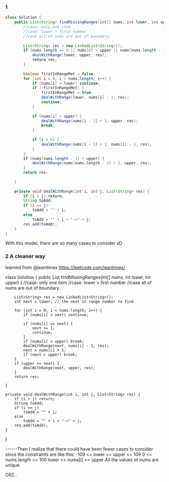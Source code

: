 ### 1 
```java
class Solution {
    public List<String> findMissingRanges(int[] nums, int lower, int upper) {
        //case: only one item
        //case: lower > first number
        //case all of nums are out of boundary.
        
        List<String> res = new LinkedList<String>();
        if (nums.length == 0 || nums[0] > upper || nums[nums.length - 1] < lower) {
            dealWithRange(lower, upper, res);
            return res;
        }
        
        boolean firstInRangeMet = false;
        for (int i = 0; i < nums.length; i++) {
            if (nums[i] < lower) continue;
            if (!firstInRangeMet) {
                firstInRangeMet = true;
                dealWithRange(lower, nums[i] - 1, res);
                continue;
            }
            
            if (nums[i] > upper) {
                dealWithRange(nums[i - 1] + 1, upper, res);
                break;
            }
            
            if (i > 0) {
                dealWithRange(nums[i - 1] + 1, nums[i] - 1, res);
            }
        }
        if (nums[nums.length - 1] < upper) {
            dealWithRange(nums[nums.length - 1] + 1, upper, res);
        }
        return res;
        
    }
    
    private void dealWithRange(int i, int j, List<String> res) {
        if (i > j) return;
        String toAdd;
        if (i == j)  
            toAdd = "" + i;
        else  
            toAdd = "" + i + "->" + j;
        res.add(toAdd);
    }
}
```
With this model, there are so many cases to consider xD

### 2 A cleaner way
learned from @jeantimex https://leetcode.com/jeantimex/

class Solution {
    public List<String> findMissingRanges(int[] nums, int lower, int upper) {
        //case: only one item
        //case: lower > first number
        //case all of nums are out of boundary.
        
        List<String> res = new LinkedList<String>();
        int next = lower; // the next in range number to find
        
        for (int i = 0; i < nums.length; i++) {
            if (nums[i] < next) continue;
            
            if (nums[i] == next) {
                next += 1;
                continue;
            }
            if (nums[i] > upper) break;
            dealWithRange(next, nums[i] - 1, res);
            next = nums[i] + 1;
            if (next > upper) break;
        }
        if (upper >= next) {
            dealWithRange(next, upper, res);
        }
        return res;
        
    }
    
    private void dealWithRange(int i, int j, List<String> res) {
        if (i > j) return;
        String toAdd;
        if (i == j)  
            toAdd = "" + i;
        else  
            toAdd = "" + i + "->" + j;
        res.add(toAdd);
    }
}

------Then I realize that there could have been fewer cases to consider since the constraints are like this:
-109 <= lower <= upper <= 109
0 <= nums.length <= 100
lower <= nums[i] <= upper
All the values of nums are unique.

ORZ..

